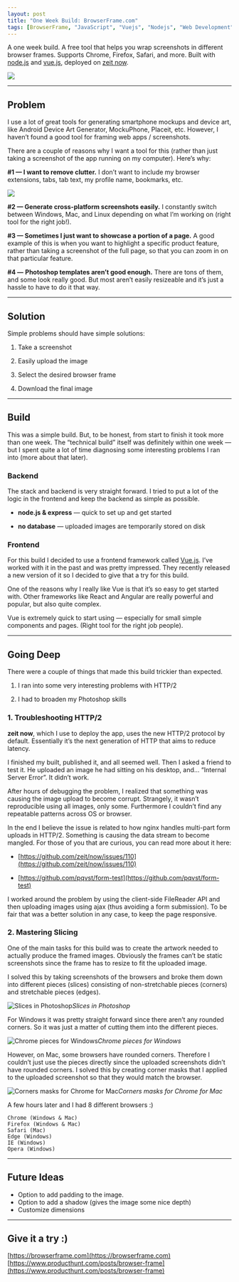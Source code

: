 ```yaml
---
layout: post
title: "One Week Build: BrowserFrame.com"
tags: [BrowserFrame, "JavaScript", "Vuejs", "Nodejs", "Web Development", "Startup"]
---
```


A one week build. A free tool that helps you wrap screenshots in different browser frames. Supports Chrome, Firefox, Safari, and more. Built with [node.js](https://nodejs.org/en/) and [vue.js](https://vuejs.org/), deployed on [zeit now](https://zeit.co/now).

![](/assets/img/one-week-build-browserframe-com/1_8R_LmrmgELAcfBUua4p8JQ.png)

---

## Problem

I use a lot of great tools for generating smartphone mockups and device art, like Android Device Art Generator, MockuPhone, Placeit, etc. However, I haven’t found a good tool for framing web apps / screenshots.

There are a couple of reasons why I want a tool for this (rather than just taking a screenshot of the app running on my computer). Here’s why:

**#1 — I want to remove clutter.** I don’t want to include my browser extensions, tabs, tab text, my profile name, bookmarks, etc.

![](/assets/img/one-week-build-browserframe-com/1BNrXJ8Ym4alOZNIFQBfddA.png)

**#2 — Generate cross-platform screenshots easily.** I constantly switch between Windows, Mac, and Linux depending on what I’m working on (right tool for the right job!).

**#3 — Sometimes I just want to showcase a portion of a page.** A good example of this is when you want to highlight a specific product feature, rather than taking a screenshot of the full page, so that you can zoom in on that particular feature.

**#4 —** **Photoshop templates aren’t good enough.** There are tons of them, and some look really good. But most aren’t easily resizeable and it’s just a hassle to have to do it that way.

---

## Solution

Simple problems should have simple solutions:

1. Take a screenshot

1. Easily upload the image

1. Select the desired browser frame

1. Download the final image

---

## Build

This was a simple build. But, to be honest, from start to finish it took more than one week. The “technical build” itself was definitely within one week — but I spent quite a lot of time diagnosing some interesting problems I ran into (more about that later).

### Backend

The stack and backend is very straight forward. I tried to put a lot of the logic in the frontend and keep the backend as simple as possible.

* **node.js & express** — quick to set up and get started

* **no database** — uploaded images are temporarily stored on disk

### Frontend

For this build I decided to use a frontend framework called [Vue.js](https://vuejs.org/). I’ve worked with it in the past and was pretty impressed. They recently released a new version of it so I decided to give that a try for this build.

One of the reasons why I really like Vue is that it’s so easy to get started with. Other frameworks like React and Angular are really powerful and popular, but also quite complex.

Vue is extremely quick to start using — especially for small simple components and pages. (Right tool for the right job people).

---

## Going Deep

There were a couple of things that made this build trickier than expected.

1. I ran into some very interesting problems with HTTP/2

2. I had to broaden my Photoshop skills

### 1. Troubleshooting HTTP/2

**zeit now**, which I use to deploy the app, uses the new HTTP/2 protocol by default. Essentially it’s the next generation of HTTP that aims to reduce latency.

I finished my built, published it, and all seemed well. Then I asked a friend to test it. He uploaded an image he had sitting on his desktop, and… “Internal Server Error”. It didn’t work.

After hours of debugging the problem, I realized that something was causing the image upload to become corrupt. Strangely, it wasn’t reproducible using all images, only some. Furthermore I couldn’t find any repeatable patterns across OS or browser.

In the end I believe the issue is related to how nginx handles multi-part form uploads in HTTP/2. Something is causing the data stream to become mangled. For those of you that are curious, you can read more about it here:

* [https://github.com/zeit/now/issues/110](https://github.com/zeit/now/issues/110)

* [https://github.com/pqvst/form-test](https://github.com/pqvst/form-test)

I worked around the problem by using the client-side FileReader API and then uploading images using ajax (thus avoiding a form submission). To be fair that was a better solution in any case, to keep the page responsive.

### 2. Mastering Slicing

One of the main tasks for this build was to create the artwork needed to actually produce the framed images. Obviously the frames can’t be static screenshots since the frame has to resize to fit the uploaded image.

I solved this by taking screenshots of the browsers and broke them down into different pieces (slices) consisting of non-stretchable pieces (corners) and stretchable pieces (edges).

![Slices in Photoshop](/assets/img/one-week-build-browserframe-com/1PcNbX2Lwqj4lPe85Xm6C-Q.png)*Slices in Photoshop*

For Windows it was pretty straight forward since there aren’t any rounded corners. So it was just a matter of cutting them into the different pieces.

![Chrome pieces for Windows](/assets/img/one-week-build-browserframe-com/10ubgZWVPPM37FwbypCoccw.png)*Chrome pieces for Windows*

However, on Mac, some browsers have rounded corners. Therefore I couldn’t just use the pieces directly since the uploaded screenshots didn’t have rounded corners. I solved this by creating corner masks that I applied to the uploaded screenshot so that they would match the browser.

![Corners masks for Chrome for Mac](/assets/img/one-week-build-browserframe-com/1kmMxK7MkvN55WEjtVagdLA.png)*Corners masks for Chrome for Mac*

A few hours later and I had 8 different browsers :)

```
Chrome (Windows & Mac)
Firefox (Windows & Mac)
Safari (Mac)
Edge (Windows)
IE (Windows)
Opera (Windows)
```

---

## Future Ideas

* Option to add padding to the image.
* Option to add a shadow (gives the image some nice depth)
* Customize dimensions

---

## Give it a try :)

[https://browserframe.com](https://browserframe.com)  
[https://www.producthunt.com/posts/browser-frame](https://www.producthunt.com/posts/browser-frame)
